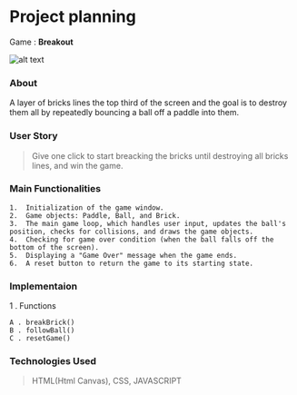 # Project planning

Game : **Breakout**

![alt text](https://www.coolmathgames.com/sites/default/files/styles/blog_node_image/public/2022-11/Retro%20Game%20Atari%20Breakout%20Blog%20Thumbnail.png?itok=lmDmvPKx)

### About
A layer of bricks lines the top third of the screen and the goal is to destroy them all by repeatedly bouncing a ball off a paddle into them.

### User Story
>Give one click to start breacking the bricks until destroying all bricks lines, and win the game.

### Main Functionalities
```
1.	Initialization of the game window.
2.	Game objects: Paddle, Ball, and Brick.
3.	The main game loop, which handles user input, updates the ball's position, checks for collisions, and draws the game objects.
4.	Checking for game over condition (when the ball falls off the bottom of the screen).
5.	Displaying a "Game Over" message when the game ends.
6.	A reset button to return the game to its starting state.
```

### Implementaion

1 . Functions

```
A . breakBrick()
B . followBall()
C . resetGame()
```

### Technologies Used
>HTML(Html Canvas), CSS, JAVASCRIPT




